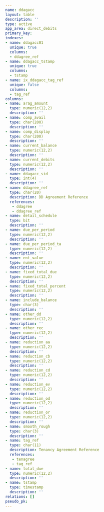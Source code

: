 ```yaml
---
name: ddagacc
layout: table
description: ''
type: active
app_area: direct_debits
primary_key: 
indexes:
- name: ddagacc01
  unique: true
  columns:
  - ddagree_ref
- name: ddagacc_tstamp
  unique: true
  columns:
  - tstamp
- name: ix_ddagacc_tag_ref
  unique: false
  columns:
  - tag_ref
columns:
- name: arag_amount
  type: numeric(12,2)
  description: ''
- name: comp_avail
  type: char(200)
  description: ''
- name: comp_display
  type: char(200)
  description: ''
- name: current_balance
  type: numeric(12,2)
  description: ''
- name: current_debits
  type: numeric(12,2)
  description: ''
- name: ddagacc_sid
  type: int(4)
  description: ''
- name: ddagree_ref
  type: char(20)
  description: DD Agreement Reference
  references:
   - ddagree
   - ddagree_ref
- name: detail_schedule
  type: bit
  description: ''
- name: due_per_period
  type: numeric(12,2)
  description: ''
- name: due_per_period_ta
  type: numeric(12,2)
  description: ''
- name: ent_value
  type: numeric(12,2)
  description: ''
- name: fixed_total_due
  type: numeric(12,2)
  description: ''
- name: fixed_total_percent
  type: numeric(12,2)
  description: ''
- name: include_balance
  type: char(3)
  description: ''
- name: other_dd
  type: numeric(12,2)
  description: ''
- name: other_rec
  type: numeric(12,2)
  description: ''
- name: reduction_aa
  type: numeric(12,2)
  description: ''
- name: reduction_cb
  type: numeric(12,2)
  description: ''
- name: reduction_cd
  type: numeric(12,2)
  description: ''
- name: reduction_ev
  type: numeric(12,2)
  description: ''
- name: reduction_od
  type: numeric(12,2)
  description: ''
- name: reduction_or
  type: numeric(12,2)
  description: ''
- name: smooth_rough
  type: char(3)
  description: ''
- name: tag_ref
  type: char(11)
  description: Tenancy Agreement Reference
  references:
   - tenagree
   - tag_ref
- name: total_due
  type: numeric(12,2)
  description: ''
- name: tstamp
  type: timestamp
  description: ''
relations: []
pseudo_pk: 
---
```


